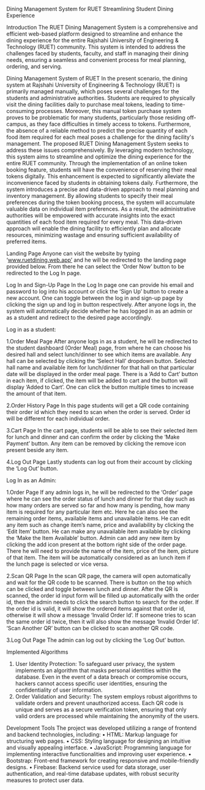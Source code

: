 Dining Management System for RUET
Streamlining Student Dining Experience

Introduction
The RUET Dining Management System is a comprehensive and efficient web-based platform designed to streamline and enhance the dining experience for the entire Rajshahi University of Engineering & Technology (RUET) community. This system is intended to address the challenges faced by students, faculty, and staff in managing their dining needs, ensuring a seamless and convenient process for meal planning, ordering, and serving.


Dining Management System of RUET
In the present scenario, the dining system at Rajshahi University of Engineering & Technology (RUET) is primarily managed manually, which poses several challenges for the students and administrative authorities. Students are required to physically visit the dining facilities daily to purchase meal tokens, leading to time-consuming processes. Moreover, this manual token purchase system proves to be problematic for many students, particularly those residing off-campus, as they face difficulties in timely access to tokens. Furthermore, the absence of a reliable method to predict the precise quantity of each food item required for each meal poses a challenge for the dining facility's management.
The proposed RUET Dining Management System seeks to address these issues comprehensively. By leveraging modern technology, this system aims to streamline and optimize the dining experience for the entire RUET community. Through the implementation of an online token booking feature, students will have the convenience of reserving their meal tokens digitally. This enhancement is expected to significantly alleviate the inconvenience faced by students in obtaining tokens daily.
Furthermore, the system introduces a precise and data-driven approach to meal planning and inventory management. By allowing students to specify their meal preferences during the token booking process, the system will accumulate valuable data on individual item preferences. As a result, the administrative authorities will be empowered with accurate insights into the exact quantities of each food item required for every meal. This data-driven approach will enable the dining facility to efficiently plan and allocate resources, minimizing wastage and ensuring sufficient availability of preferred items.


Landing Page
Anyone can visit the website by typing ‘www.ruetdining.web.app’ and he will be redirected to the landing page provided below. From there he can select the ‘Order Now’ button to be redirected to the Log In page.

Log In and Sign-Up Page
In the Log In page one can provide his email and password to log into his account or click the ‘Sign Up’ button to create a new account. One can toggle between the log in and sign-up page by clicking the sign up and log in button respectively. After anyone logs in, the system will automatically decide whether he has logged in as an admin or as a student and redirect to the desired page accordingly. 


Log in as a student:

1.Order Meal Page
After anyone logs in as a student, he will be redirected to the student dashboard (Order Meal) page, from where he can choose his desired hall and select lunch/dinner to see which items are available.
Any hall can be selected by clicking the ‘Select Hall’ dropdown button.
Selected hall name and available item for lunch/dinner for that hall on that particular date will be displayed in the order meal page.
There is a ‘Add to Cart’ button in each item, if clicked, the item will be added to cart and the button will display ‘Added to Cart’. One can click the button multiple times to increase the amount of that item.


2.Order History Page
In this page students will get a QR code containing their order id which they need to scan when the order is served. Order id will be different for each individual order.


3.Cart Page
In the cart page, students will be able to see their selected item for lunch and dinner and can confirm the order by clicking the ‘Make Payment’ button. Any item can be removed by clicking the remove icon present beside any item.

4.Log Out Page
Lastly students can log out from their account by clicking the ‘Log Out’ button.



Log In as an Admin:

1.Order Page
If any admin logs in, he will be redirected to the ‘Order’ page where he can see the order status of lunch and dinner for that day such as how many orders are served so far and how many is pending, how many item is required for any particular item etc.
Here he can also see the remaining order items, available items and unavailable items. He can edit any item such as change item’s name, price and availability by clicking the ‘Edit Item’ button. He can make any unavailable item available by clicking the ‘Make the Item Available’ button.
Admin can add any new item by clicking the add icon present at the bottom right side of the order page. There he will need to provide the name of the item, price of the item, picture of that item. The item will be automatically considered as an lunch item if the lunch page is selected or vice versa. 


2.Scan QR Page
In the scan QR page, the camera will open automatically and wait for the QR code to be scanned. There is button on the top which can be clicked and toggle between lunch and dinner.
After the QR is scanned, the order id input form will be filled up automatically with the order id, then the admin needs to click the search button to search for the order.
If the order id is valid, it will show the ordered items against that order id, otherwise it will show a message ‘Invalid Order Id’. 
If someone tries to scan the same order id twice, then it will also show the message ‘Invalid Order Id’. ‘Scan Another QR’ button can be clicked to scan another QR code.


3.Log Out Page
The admin can log out by clicking the ‘Log Out’ button.



Implemented Algorithms
1.	User Identity Protection: To safeguard user privacy, the system implements an algorithm that masks personal identities within the database. Even in the event of a data breach or compromise occurs, hackers cannot access specific user identities, ensuring the confidentiality of user information.
2.	Order Validation and Security: The system employs robust algorithms to validate orders and prevent unauthorized access. Each QR code is unique and serves as a secure verification token, ensuring that only valid orders are processed while maintaining the anonymity of the users.



Development Tools
The project was developed utilizing a range of frontend and backend technologies, including:
•	HTML: Markup language for structuring web pages.
•	CSS: Styling language for designing an intuitive and visually appealing interface.
•	JavaScript: Programming language for implementing interactive functionalities and improving user experience.
•	Bootstrap: Front-end framework for creating responsive and mobile-friendly designs.
•	Firebase: Backend service used for data storage, user authentication, and real-time database updates, with robust security measures to protect user data.
